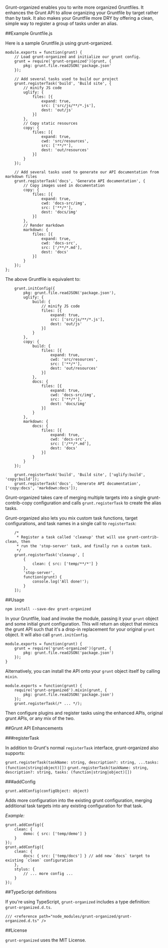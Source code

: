 Grunt-organized enables you to write more organized Gruntfiles.  It enhances the Grunt API to allow organizing your Gruntfile by target rather than by task.  It also makes your Gruntfile more DRY by offering a clean, simple way to register a group of tasks under an alias.

##Example Gruntfile.js

Here is a sample Gruntfile.js using grunt-organized.

```
module.exports = function(grunt) {
    // Load grunt-organized and initialize our grunt config.
    grunt = require('grunt-organized')(grunt, {
        pkg: grunt.file.readJSON('package.json'
    });
    
    // Add several tasks used to build our project
    grunt.registerTask('build', 'Build site', {
        // minify JS code
        uglify: {
            files: [{
                expand: true,
                src: ['src/js/**/*.js'],
                dest: 'out/js'
            }]
        },
        // Copy static resources
        copy: {
            files: [{
                expand: true,
                cwd: 'src/resources',
                src: ['**/*'],
                dest: 'out/resources'
            }]
        }
    });
    
    // Add several tasks used to generate our API documentation from markdown files
    grunt.registerTask('docs', 'Generate API documentation', {
        // Copy images used in documentation
        copy: {
            files: [{
                expand: true,
                cwd: 'docs-src/img',
                src: ['**/*'],
                dest: 'docs/img'
            }]
        },
        // Render markdown
        markdown: {
            files: [{
                expand: true,
                cwd: 'docs-src',
                src: ['/**/*.md'],
                dest: 'docs'
            }]
        }
    });
};
```

The above Gruntfile is equivalent to:

```
    grunt.initConfig({
        pkg: grunt.file.readJSON('package.json'),
        uglify: {
            build: {
                // minify JS code
                files: [{
                    expand: true,
                    src: ['src/js/**/*.js'],
                    dest: 'out/js'
                }]
            }
        },
        copy: {
            build: {
                files: [{
                    expand: true,
                    cwd: 'src/resources',
                    src: ['**/*'],
                    dest: 'out/resources'
                }]
            },
            docs: {
                files: [{
                    expand: true,
                    cwd: 'docs-src/img',
                    src: ['**/*'],
                    dest: 'docs/img'
                }]
            }
        },
        markdown: {
            docs: {
                files: [{
                    expand: true,
                    cwd: 'docs-src',
                    src: ['/**/*.md'],
                    dest: 'docs'
                }]
            }
        }
    });
    
    grunt.registerTask('build', 'Build site', ['uglify:build', 'copy:build']);
    grunt.registerTask('docs', 'Generate API documentation', ['copy:docs', 'markdown:docs']);
```

Grunt-organized takes care of merging multiple targets into a single grunt-contrib-copy configuration and calls `grunt.registerTask` to create the alias tasks.

Grunt-organized also lets you mix custom task functions, target configurations, and task names in a single call to `registerTask`:

```
    /*
     * Register a task called 'cleanup' that will use grunt-contrib-clean, then
     * run the 'stop-server' task, and finally run a custom task.
     */
    grunt.registerTask('cleanup', [
        {
            clean: { src: ['temp/**/*'] }
        },
        'stop-server',
        function(grunt) {
            console.log('All done!');
        }
    ]);
```

##Usage

`npm install --save-dev grunt-organized`

In your Gruntfile, load and invoke the module, passing it your `grunt` object and some initial grunt configuration.  This will return an object that mimics
the grunt API such that it's a drop-in replacement for your original `grunt` object.  It will also call `grunt.initConfig`.

```
module.exports = function(grunt) {
    grunt = require('grunt-organized')(grunt, {
        pkg: grunt.file.readJSON('package.json')
    });
}
```

Alternatively, you can install the API onto your `grunt` object itself by calling `mixin`.

```
module.exports = function(grunt) {
    require('grunt-organized').mixin(grunt, {
        pkg: grunt.file.readJSON('package.json')
    });
    grunt.registerTask(/* ... */);
```

Then configure plugins and register tasks using the enhanced APIs, original grunt APIs, or any mix of the two.

##Grunt API Enhancements

###registerTask

In addition to Grunt's normal `registerTask` interface, grunt-organized also supports:

`grunt.registerTask(taskName: string, description?: string, ...tasks: (function|string|object)[])`
`grunt.registerTask(taskName: string, description?: string, tasks: (function|string|object)[])`

###addConfig

`grunt.addConfig(configObject: object)`

Adds more configuration into the existing grunt configuration, merging additional task targets into any existing configuration
for that task.

*Example:*
```
grunt.addConfig({
    clean: {
        demo: { src: ['temp/demo'] }
    }
});
grunt.addConfig({
    clean: {
        docs: { src: ['temp/docs'] } // add new `docs` target to existing `clean` configuration
    },
    stylus: {
        // ... more config ...
    }
});
```

##TypeScript definitions

If you're using TypeScript, `grunt-organized` includes a type definition: `grunt-organized.d.ts`.

```
/// <reference path="node_modules/grunt-organized/grunt-organized.d.ts" />
```

##License

`grunt-organized` uses the MIT License.
